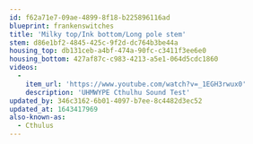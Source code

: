```yaml
---
id: f62a71e7-09ae-4899-8f18-b225896116ad
blueprint: frankenswitches
title: 'Milky top/Ink bottom/Long pole stem'
stem: d86e1bf2-4845-425c-9f2d-dc764b3be44a
housing_top: db131ceb-a4bf-474a-90fc-c3411f3ee6e0
housing_bottom: 427af87c-c983-4213-a5e1-064d5cdc1860
videos:
  -
    item_url: 'https://www.youtube.com/watch?v=_1EGH3rwux0'
    description: 'UHMWYPE Cthulhu Sound Test'
updated_by: 346c3162-6b01-4097-b7ee-8c4482d3ec52
updated_at: 1643417969
also-known-as:
  - Cthulus
---
```

